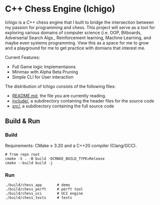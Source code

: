 # C++ Chess Engine (Ichigo)
Ichigo is a C++ chess engine that I built to bridge the intersection between my passion for programming and chess. This project will serve as a tool for exploring various domains of computer science (i.e. OOP, Bitboards, Adverserial Search Algs., Reinforcement learning, Machine Learning, and maybe even systems programming. View this as a space for me to grow and a playground for me to get practice with domians that interest me.

Current Features: 
- Full Game logic Implementaions
- Minimax with Alpha Beta Pruning
- Simple CLI for User interaction

The distribution of Ichigo consists of the following files:
* [README.md](./README.md), the file you are currently reading.
* [include/](./include/), a subdirectory containing the header files for the source code
* [src/](./src/), a subdirectory containing the full source code


## Build & Run

### Build
Requirements: CMake ≥ 3.20 and a C++20 compiler (Clang/GCC).
```
# from repo root
cmake -S . -B build -DCMAKE_BUILD_TYPE=Release
cmake --build build -j
```
### Run
```
./build/chess_app       # demo
./build/chess_perft     # perft tool
./build/chess_uci       # UCI engine
./build/chess_tests     # tests

```

